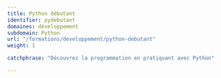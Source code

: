 ```yaml
---
title: Python débutant
identifier: pydebutant
domaines: développement
subdomain: Python
url: "/formations/developpement/python-debutant"
weight: 1

catchphrase: "Découvrez la programmation en pratiquant avec Python"

---
```

 